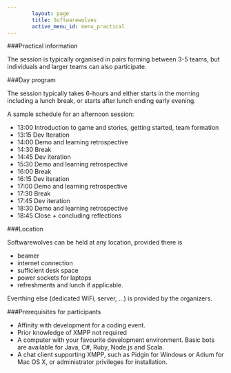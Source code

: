 ```yaml
---
        layout: page
        title: Softwarewolves
        active_menu_id: menu_practical
---
```


###Practical information

The session is typically organised in pairs forming between 3-5 teams, but individuals and larger teams can also participate. 

###Day program

The session typically takes 6-hours and either starts in the morning including a lunch break, or starts after lunch ending early evening. 

A sample schedule for an afternoon session:

- 13:00 Introduction to game and stories, getting started, team formation 
- 13:15 Dev Iteration
- 14:00 Demo and learning retrospective
- 14:30 Break	
- 14:45 Dev iteration 
- 15:30 Demo and learning retrospective
- 16:00 Break
- 16:15 Dev iteration
- 17:00 Demo and learning retrospective
- 17:30 Break
- 17:45 Dev iteration
- 18:30 Demo and learning retrospective
- 18:45 Close + concluding reflections	

###Location

Softwarewolves can be held at any location, provided there is
- beamer
- internet connection
- sufficient desk space 
- power sockets for laptops
- refreshments and lunch if applicable.

Everthing else (dedicated WiFi, server, ...)  is provided by the organizers.

###Prerequisites for participants

- Affinity with development for a coding event. 
- Prior knowledge of XMPP not required
- A computer with your favourite development environment. Basic bots are available for Java, C#, Ruby, Node.js and Scala.
- A chat client supporting XMPP, such as Pidgin for Windows or Adium for Mac OS X, or administrator privileges for installation.




